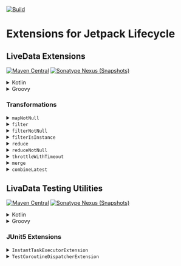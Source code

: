 [![Build](https://github.com/sczerwinski/android-lifecycle/workflows/Build/badge.svg)][ci-build]

# Extensions for Jetpack Lifecycle

## LiveData Extensions

[![Maven Central](https://img.shields.io/maven-central/v/it.czerwinski.android.lifecycle/lifecycle-livedata)][lifecycle-livedata-release]
[![Sonatype Nexus (Snapshots)](https://img.shields.io/nexus/s/it.czerwinski.android.lifecycle/lifecycle-livedata?server=https%3A%2F%2Foss.sonatype.org)][lifecycle-livedata-snapshot]

<details>
  <summary>Kotlin</summary>

  ```kotlin
  dependencies {
      implementation("it.czerwinski.android.lifecycle:lifecycle-livedata:[VERSION]")
  }
  ```
</details>

<details>
  <summary>Groovy</summary>

  ```groovy
  dependencies {
      implementation 'it.czerwinski.android.lifecycle:lifecycle-livedata:[VERSION]'
  }
  ```
</details>

### Transformations

<details>
  <summary><code>mapNotNull</code></summary>

  Returns a [LiveData] emitting only the non-null results of applying the given `transform` function to each value
  emitted by this LiveData.

  ```kotlin
  val userOptionLiveData: LiveData<Option<User>> = // ...
  val userLiveData: LiveData<User> = userOptionLiveData.mapNotNull { user -> user.getOrNull() }
  ```
</details>

<details>
  <summary><code>filter</code></summary>

  Returns a [LiveData] emitting only values from this LiveData matching the given `predicate`.

  ```kotlin
  val resultLiveData: LiveData<Try<User>> = // ...
  val successLiveData: LiveData<Try<User>> = resultLiveData.filter { it.isSuccess }
  ```
</details>

<details>
  <summary><code>filterNotNull</code></summary>

  Returns a [LiveData] emitting only non-null values from this LiveData.

  ```kotlin
  val userLiveData: LiveData<User?> = // ...
  val nonNullUserLiveData: LiveData<User> = userLiveData.filterNotNull()
  ```
</details>

<details>
  <summary><code>filterIsInstance</code></summary>

  Returns a [LiveData] emitting only values of the given type from this LiveData.

  ```kotlin
  val resultLiveData: LiveData<Try<User>> = // ...
  val failureLiveData: LiveData<Failure> = resultLiveData.filterIsInstance<Failure>()
  ```
</details>

<details>
  <summary><code>reduce</code></summary>

  Returns a [LiveData] emitting accumulated value starting with the first value emitted by this LiveData and applying
  `operation` from left to right to current accumulator value and each value emitted by this.

  ```kotlin
  val newOperationsCountLiveData: LiveData<Int?> = // ...
  val operationsCountLiveData: LiveData<Int?> =
      newOperationsCountLiveData.reduce { acc, next -> if (next == null) null else acc + next }
  ```
</details>

<details>
  <summary><code>reduceNotNull</code></summary>

  Returns a [LiveData] emitting non-null accumulated value starting with the first non-null value emitted by this
  LiveData and applying `operation` from left to right to current accumulator value and each subsequent non-null value
  emitted by this LiveData.

  ```kotlin
  val newOperationsCountLiveData: LiveData<Int> = // ...
  val operationsCountLiveData: LiveData<Int> =
      newOperationsCountLiveData.reduceNotNull { acc, next -> acc + next }
  ```
</details>

<details>
  <summary><code>throttleWithTimeout</code></summary>

  Returns a [LiveData] emitting values from this LiveData, after dropping values followed by newer values before
  `timeInMillis` expires.

  ```kotlin
  val isLoadingLiveData: LiveData<Boolean> = // ...
  val isLoadingThrottledLiveData: LiveData<Boolean> = isLoadingLiveData.throttleWithTimeout(
      timeInMillis = 1000L,
      context = viewModelScope.coroutineContext
  )
  ```
</details>

<details>
  <summary><code>merge</code></summary>

  Returns a [LiveData] emitting each value emitted by any of the given LiveData.

  ```kotlin
  val serverError: LiveData<String> = // ...
  val databaseError: LiveData<String> = // ...
  val error: LiveData<String> = serverError merge databaseError
  ```

  ```kotlin
  val serverError: LiveData<String> = // ...
  val databaseError: LiveData<String> = // ...
  val fileError: LiveData<String> = // ...
  val error: LiveData<String> = merge(serverError, databaseError, fileError)
  ```
</details>

<details>
  <summary><code>combineLatest</code></summary>

  Returns a [LiveData] emitting pairs, triples or lists of latest values emitted by the given LiveData.

  ```kotlin
  val userLiveData: LiveData<User> = // ...
  val avatarUrlLiveData: LiveData<String> = // ...
  val userWithAvatar: LiveData<Pair<User?, String?>> = combineLatest(userLiveData, avatarUrlLiveData)
  ```

  ```kotlin
  val userLiveData: LiveData<User> = ...
  val avatarUrlLiveData: LiveData<String> = ...
  val userWithAvatar: LiveData<UserWithAvatar> =
      combineLatest(userLiveData, avatarUrlLiveData) { user, avatarUrl ->
          UserWithAvatar(user, avatarUrl)
      }
  ```
</details>

## LivaData Testing Utilities

[![Maven Central](https://img.shields.io/maven-central/v/it.czerwinski.android.lifecycle/lifecycle-livedata-test-junit5)][lifecycle-livedata-test-junit5-release]
[![Sonatype Nexus (Snapshots)](https://img.shields.io/nexus/s/it.czerwinski.android.lifecycle/lifecycle-livedata-test-junit5?server=https%3A%2F%2Foss.sonatype.org)][lifecycle-livedata-test-junit5-snapshot]

<details>
  <summary>Kotlin</summary>

  ```kotlin
  dependencies {
      testImplementation("org.junit.jupiter:junit-jupiter-api:5.7.0")
      testRuntimeOnly("org.junit.jupiter:junit-jupiter-engine:5.7.0")
      testImplementation("it.czerwinski.android.lifecycle:lifecycle-livedata-test-junit5:[VERSION]")
  }
  ```
</details>

<details>
  <summary>Groovy</summary>

  ```groovy
  dependencies {
      testImplementation 'org.junit.jupiter:junit-jupiter-api:5.7.0'
      testRuntimeOnly 'org.junit.jupiter:junit-jupiter-engine:5.7.0'
      testImplementation 'it.czerwinski.android.lifecycle:lifecycle-livedata-test-junit5:[VERSION]'
  }
  ```
</details>

### JUnit5 Extensions

<details>
  <summary><code>InstantTaskExecutorExtension</code></summary>

  JUnit5 extension that swaps the background executor used by the Architecture Components with a different one which
  executes each task synchronously.

  This extension is analogous to [InstantTaskExecutorRule] for JUnit4.

  ```kotlin
  @ExtendWith(InstantTaskExecutorExtension::class)
  class MyTestClass {
      // ...
  }
  ```
</details>

<details>
  <summary><code>TestCoroutineDispatcherExtension</code></summary>

  JUnit5 extension that swaps main coroutine dispatcher with [TestCoroutineDispatcher].

  ```kotlin
  @ExtendWith(TestCoroutineDispatcherExtension::class)
  class MyTestClass {
      // ...
  }
  ```
</details>


[ci-build]: https://github.com/sczerwinski/android-lifecycle/actions?query=workflow%3ABuild
[lifecycle-livedata-release]: https://repo1.maven.org/maven2/it/czerwinski/android/lifecycle/lifecycle-livedata/
[lifecycle-livedata-test-junit5-release]: https://repo1.maven.org/maven2/it/czerwinski/android/lifecycle/lifecycle-livedata-test-junit5/
[lifecycle-livedata-snapshot]: https://oss.sonatype.org/content/repositories/snapshots/it/czerwinski/android/lifecycle/lifecycle-livedata/
[lifecycle-livedata-test-junit5-snapshot]: https://oss.sonatype.org/content/repositories/snapshots/it/czerwinski/android/lifecycle/lifecycle-livedata-test-junit5/

[LiveData]: https://developer.android.com/reference/androidx/lifecycle/LiveData
[InstantTaskExecutorRule]: https://developer.android.com/reference/androidx/arch/core/executor/testing/InstantTaskExecutorRule
[TestCoroutineDispatcher]: https://kotlin.github.io/kotlinx.coroutines/kotlinx-coroutines-test/kotlinx.coroutines.test/-test-coroutine-dispatcher/
